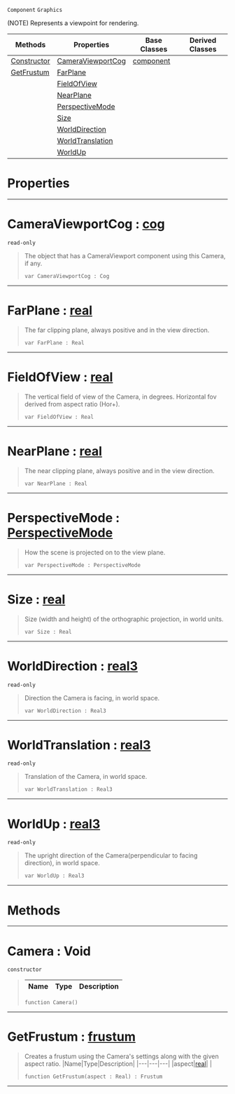  `Component` `Graphics`



(NOTE) Represents a viewpoint for rendering.

|Methods|Properties|Base Classes|Derived Classes|
|---|---|---|---|
|[ Constructor](https://github.com/PlasmaEngine/PlasmaDocs/tree/master/docs/C%2B%2B/code_reference/class_reference/camera.markdown#camera-void)|[ CameraViewportCog](https://github.com/PlasmaEngine/PlasmaDocs/tree/master/docs/C%2B%2B/code_reference/class_reference/camera.markdown#cameraviewportcog-plasma-e)|[component](https://github.com/PlasmaEngine/PlasmaDocs/tree/master/docs/C%2B%2B/code_reference/class_reference/component.markdown)| |
|[ GetFrustum](https://github.com/PlasmaEngine/PlasmaDocs/tree/master/docs/C%2B%2B/code_reference/class_reference/camera.markdown#getfrustum-plasma-engine-d)|[ FarPlane](https://github.com/PlasmaEngine/PlasmaDocs/tree/master/docs/C%2B%2B/code_reference/class_reference/camera.markdown#farplane-plasma-engine-doc)| | |
| |[ FieldOfView](https://github.com/PlasmaEngine/PlasmaDocs/tree/master/docs/C%2B%2B/code_reference/class_reference/camera.markdown#fieldofview-plasma-engine)| | |
| |[ NearPlane](https://github.com/PlasmaEngine/PlasmaDocs/tree/master/docs/C%2B%2B/code_reference/class_reference/camera.markdown#nearplane-plasma-engine-do)| | |
| |[ PerspectiveMode](https://github.com/PlasmaEngine/PlasmaDocs/tree/master/docs/C%2B%2B/code_reference/class_reference/camera.markdown#perspectivemode-plasma-eng)| | |
| |[ Size](https://github.com/PlasmaEngine/PlasmaDocs/tree/master/docs/C%2B%2B/code_reference/class_reference/camera.markdown#size-plasma-engine-documen)| | |
| |[ WorldDirection](https://github.com/PlasmaEngine/PlasmaDocs/tree/master/docs/C%2B%2B/code_reference/class_reference/camera.markdown#worlddirection-plasma-engi)| | |
| |[ WorldTranslation](https://github.com/PlasmaEngine/PlasmaDocs/tree/master/docs/C%2B%2B/code_reference/class_reference/camera.markdown#worldtranslation-plasma-en)| | |
| |[ WorldUp](https://github.com/PlasmaEngine/PlasmaDocs/tree/master/docs/C%2B%2B/code_reference/class_reference/camera.markdown#worldup-plasma-engine-docu)| | |


 #  Properties


---  
 #  CameraViewportCog : [cog](https://github.com/PlasmaEngine/PlasmaDocs/tree/master/docs/C%2B%2B/code_reference/class_reference/cog.markdown)

 `read-only`

> The object that has a CameraViewport component using this Camera, if any.
> ``` lang=cpp, name=Lightning
> var CameraViewportCog : Cog


---  
 #  FarPlane : [real](https://github.com/PlasmaEngine/PlasmaDocs/tree/master/docs/C%2B%2B/code_reference/lightning_base_types/real.markdown)

> The far clipping plane, always positive and in the view direction.
> ``` lang=cpp, name=Lightning
> var FarPlane : Real


---  
 #  FieldOfView : [real](https://github.com/PlasmaEngine/PlasmaDocs/tree/master/docs/C%2B%2B/code_reference/lightning_base_types/real.markdown)

> The vertical field of view of the Camera, in degrees. Horizontal fov derived from aspect ratio (Hor+).
> ``` lang=cpp, name=Lightning
> var FieldOfView : Real


---  
 #  NearPlane : [real](https://github.com/PlasmaEngine/PlasmaDocs/tree/master/docs/C%2B%2B/code_reference/lightning_base_types/real.markdown)

> The near clipping plane, always positive and in the view direction.
> ``` lang=cpp, name=Lightning
> var NearPlane : Real


---  
 #  PerspectiveMode : [PerspectiveMode](https://github.com/PlasmaEngine/PlasmaDocs/tree/master/docs/C%2B%2B/code_reference/enum_reference.markdown#perspectivemode)

> How the scene is projected on to the view plane.
> ``` lang=cpp, name=Lightning
> var PerspectiveMode : PerspectiveMode


---  
 #  Size : [real](https://github.com/PlasmaEngine/PlasmaDocs/tree/master/docs/C%2B%2B/code_reference/lightning_base_types/real.markdown)

> Size (width and height) of the orthographic projection, in world units.
> ``` lang=cpp, name=Lightning
> var Size : Real


---  
 #  WorldDirection : [real3](https://github.com/PlasmaEngine/PlasmaDocs/tree/master/docs/C%2B%2B/code_reference/lightning_base_types/real3.markdown)

 `read-only`

> Direction the Camera is facing, in world space.
> ``` lang=cpp, name=Lightning
> var WorldDirection : Real3


---  
 #  WorldTranslation : [real3](https://github.com/PlasmaEngine/PlasmaDocs/tree/master/docs/C%2B%2B/code_reference/lightning_base_types/real3.markdown)

 `read-only`

> Translation of the Camera, in world space.
> ``` lang=cpp, name=Lightning
> var WorldTranslation : Real3


---  
 #  WorldUp : [real3](https://github.com/PlasmaEngine/PlasmaDocs/tree/master/docs/C%2B%2B/code_reference/lightning_base_types/real3.markdown)

 `read-only`

> The upright direction of the Camera(perpendicular to facing direction), in world space.
> ``` lang=cpp, name=Lightning
> var WorldUp : Real3


---  
 #  Methods


---  
 #  Camera : Void

 `constructor`

> 
> |Name|Type|Description|
> |---|---|---|
> ``` lang=cpp, name=Lightning
> function Camera()
> ``` 


---  
 #  GetFrustum : [frustum](https://github.com/PlasmaEngine/PlasmaDocs/tree/master/docs/C%2B%2B/code_reference/class_reference/frustum.markdown)

> Creates a frustum using the Camera's settings along with the given aspect ratio.
> |Name|Type|Description|
> |---|---|---|
> |aspect|[real](https://github.com/PlasmaEngine/PlasmaDocs/tree/master/docs/C%2B%2B/code_reference/lightning_base_types/real.markdown)| |
> ``` lang=cpp, name=Lightning
> function GetFrustum(aspect : Real) : Frustum
> ``` 


---  
 

 